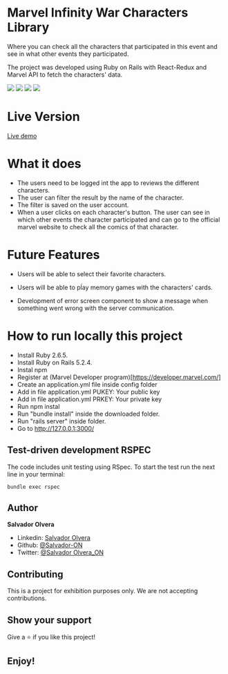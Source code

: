 # Marvel Infinity War Characters Library

Where you can check all the characters that participated in this event and see in what other events they participated.

The project was developed using Ruby on Rails with React-Redux and Marvel API to fetch the characters' data.

![](screenshot/MacPro-Landing.png)
![](screenshot/MacPro-Library.png)
![](screenshot/Iphone-Landing.png)
![](screenshot/Iphone-Library.png)

# Live Version

[Live demo](https://infinity-war-library.herokuapp.com)

# What it does

- The users need to be logged int the app to reviews the different characters.
- The user can filter the result by the name of the character.
- The filter is saved on the user account.
- When a user clicks on each character's button. The user can see in which other events the character participated and can go to the official marvel website to check all the comics of that character.

# Future Features

- Users will be able to select their favorite characters.

- Users will be able to pĺay memory games with the characters' cards.

- Development of error screen component to show a message when something went wrong with the server communication.


# How to run locally this project

- Install Ruby 2.6.5.
- Install Ruby on Rails 5.2.4.
- Instal npm
- Register at (Marvel Developer program)[https://developer.marvel.com/]
- Create an application.yml file inside config folder
- Add in file application.yml PUKEY: Your public key
- Add in file application.yml PRKEY: Your private key
- Run npm instal
- Run "bundle install" inside the downloaded folder.
- Run "rails server" inside folder.
- Go to http://127.0.0.1:3000/


## Test-driven development RSPEC

The code includes unit testing using RSpec. To start the test run the next line in your terminal:

```
bundle exec rspec
```

## Author

**Salvador Olvera**
- Linkedin: [Salvador Olvera](https://www.linkedin.com/in/salvador-olvera-n)
- Github: [@Salvador-ON](https://github.com/Salvador-ON)
- Twitter: [@Salvador Olvera_ON](https://twitter.com/Salvador_ON) 


## Contributing

This is a project for exhibition purposes only. We are not accepting contributions.

## Show your support

Give a ⭐️ if you like this project!

## Enjoy!

